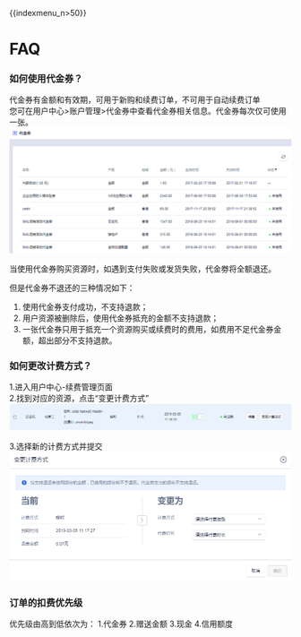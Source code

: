 {{indexmenu_n>50}}

# FAQ

### 如何使用代金券？

代金券有金额和有效期，可用于新购和续费订单，不可用于自动续费订单  
您可在用户中心\>账户管理\>代金券中查看代金券相关信息。代金券每次仅可使用一张。  
![image](/images/20190715120517.png)

当使用代金券购买资源时，如遇到支付失败或发货失败，代金劵将全额退还。

但是代金券不退还的三种情况如下：

1. 使用代金券支付成功，不支持退款；
2. 用户资源被删除后，使用代金券抵充的金额不支持退款；
3. 一张代金券只用于抵充一个资源购买或续费时的费用，如费用不足代金券金额，超出部分不支持退款。

### 如何更改计费方式？

1.进入用户中心-续费管理页面  
2.找到对应的资源，点击“变更计费方式”  
![image](/images/20190305103828.png)


3.选择新的计费方式并提交  
![image](/images/20190305104453.png)

### 订单的扣费优先级

优先级由高到低依次为： 1.代金券 2.赠送金额 3.现金 4.信用额度
